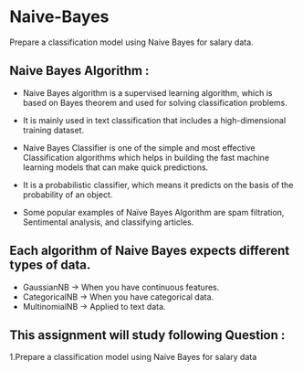 # Naive-Bayes
Prepare a classification model using Naive Bayes for salary data.

## **Naive Bayes Algorithm :**

- Naive Bayes algorithm is a supervised learning algorithm, which is based on Bayes theorem and used for solving classification problems.

- It is mainly used in text classification that includes a high-dimensional training dataset.

- Naive Bayes Classifier is one of the simple and most effective Classification algorithms which helps in building the fast machine learning models that can make quick predictions.

- It is a probabilistic classifier, which means it predicts on the basis of the probability of an object.

- Some popular examples of Naïve Bayes Algorithm are spam filtration, Sentimental analysis, and classifying articles.

## **Each algorithm of Naive Bayes expects different types of data.**
- GaussianNB → When you have continuous features.
- CategoricalNB → When you have categorical data.
- MultinomialNB → Applied to text data.

## **This assignment will study following Question :**
 1.Prepare a classification model using Naive Bayes for salary data
